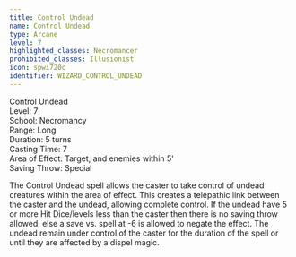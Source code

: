 ```yaml
---
title: Control Undead
name: Control Undead
type: Arcane
level: 7
highlighted_classes: Necromancer
prohibited_classes: Illusionist
icon: spwi720c
identifier: WIZARD_CONTROL_UNDEAD
---
```

Control Undead  
Level: 7  
School: Necromancy  
Range: Long  
Duration: 5 turns  
Casting Time: 7  
Area of Effect: Target, and enemies within 5'  
Saving Throw: Special  
  
The Control Undead spell allows the caster to take control of undead creatures within the area of effect. This creates a telepathic link between the caster and the undead, allowing complete control. If the undead have 5 or more Hit Dice/levels less than the caster then there is no saving throw allowed, else a save vs. spell at -6 is allowed to negate the effect. The undead remain under control of the caster for the duration of the spell or until they are affected by a dispel magic.  
